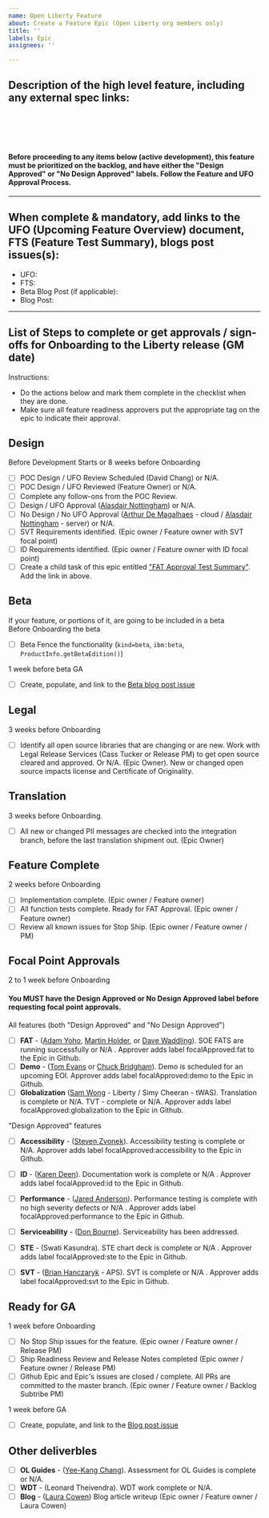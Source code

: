 ```yaml
---
name: Open Liberty Feature
about: Create a Feature Epic (Open Liberty org members only)
title: ''
labels: Epic
assignees: ''

---
```

## Description of the high level feature, including any external spec links:  
<br/><br/><br/>  


##
#### Before proceeding to any items below (active development), this feature must be prioritized on the backlog, and have either the "Design Approved" or "No Design Approved" labels.  Follow the Feature and UFO Approval Process.
- - - - - - - - - - - - - - - - - - - - - - - - - - - - - - - - - - - - -
## When complete & mandatory, add links to the UFO (Upcoming Feature Overview) document, FTS (Feature Test Summary), blogs post issues(s):
- UFO:
- FTS:
- Beta Blog Post (if applicable):
- Blog Post: 

- - - - - - - - - - - - - - - - - - - - - - - - - - - - - - - - - - - - -
## List of Steps to complete or get approvals / sign-offs for Onboarding to the Liberty release (GM date)

Instructions:
- Do the actions below and mark them complete in the checklist when they are done.
- Make sure all feature readiness approvers put the appropriate tag on the epic to indicate their approval.

## **Design**
Before Development Starts or 8 weeks before Onboarding
- [ ] POC Design / UFO Review Scheduled (David Chang) or N/A.
- [ ] POC Design / UFO Reviewed (Feature Owner) or N/A.
- [ ] Complete any follow-ons from the POC Review.
- [ ] Design / UFO Approval ([Alasdair Nottingham](https://github.com/NottyCode)) or N/A.
- [ ] No Design / No UFO Approval ([Arthur De Magalhaes](https://github.com/arthurdm) - cloud / [Alasdair Nottingham](https://github.com/NottyCode) - server) or N/A.
- [ ] SVT Requirements identified. (Epic owner / Feature owner with SVT focal point)
- [ ] ID Requirements identified. (Epic owner / Feature owner with ID focal point)
- [ ] Create a child task of this epic entitled ["FAT Approval Test Summary"](https://github.com/OpenLiberty/open-liberty/blob/integration/.github/ISSUE_TEMPLATE/feature_test_summary.md). Add the link in above.

## **Beta**
If your feature, or portions of it, are going to be included in a beta  
Before Onboarding the beta
- [ ] Beta Fence the functionality (`kind=beta`, `ibm:beta`, `ProductInfo.getBetaEdition()`)  

1 week before beta GA
- [ ] Create, populate, and link to the [Beta blog post issue](https://github.com/OpenLiberty/open-liberty/issues/new?assignees=lauracowen%2C+jakub-pomykala&labels=&template=blog_post_beta.md&title=BETA+BLOG+-+title_of_your_update)

## **Legal**
3 weeks before Onboarding
- [ ] Identify all open source libraries that are changing or are new. Work with Legal Release Services (Cass Tucker or Release PM) to get open source cleared and approved. Or N/A. (Epic Owner).   New or changed open source impacts license and Certificate of Originality.

## **Translation**
3 weeks before Onboarding
- [ ] All new or changed PII messages are checked into the integration branch, before the last translation shipment out. (Epic Owner)

## **Feature Complete**
2 weeks before Onboarding
- [ ] Implementation complete. (Epic owner / Feature owner)
- [ ] All function tests complete. Ready for FAT Approval. (Epic owner / Feature owner)
- [ ] Review all known issues for Stop Ship. (Epic owner / Feature owner / PM)

## **Focal Point Approvals**
2 to 1 week before Onboarding
#### You **MUST** have the Design Approved or No Design Approved label before requesting focal point approvals.

All features (both "Design Approved" and "No Design Approved")
- [ ] **FAT** - ([Adam Yoho](https://github.com/ayoho), [Martin Holder](https://github.com/mhldr), or [Dave Waddling](https://github.com/dave-waddling)). SOE FATS are running successfully or N/A . Approver adds label focalApproved:fat to the Epic in Github.
- [ ] **Demo** - ([Tom Evans](https://github.com/tevans78) or [Chuck Bridgham](https://github.com/cbridgha)). Demo is scheduled for an upcoming EOI. Approver adds label focalApproved:demo to the Epic in Github.
- [ ] **Globalization** ([Sam Wong](https://github.com/samwatibm) - Liberty / Simy Cheeran - tWAS). Translation is complete or N/A. TVT - complete or N/A. Approver adds label focalApproved:globalization to the Epic in Github.

"Design Approved" features
- [ ] **Accessibility** - ([Steven Zvonek](https://github.com/steven1046)). Accessibility testing is complete or N/A. Approver adds label focalApproved:accessibility to the Epic in Github.
- [ ] **ID** - ([Karen Deen](https://github.com/chirp1)). Documentation work is complete or N/A . Approver adds label focalApproved:id to the Epic in Github.
- [ ] **Performance** - ([Jared Anderson](https://github.com/jhanders34)). Performance testing is complete with no high severity defects or N/A . Approver adds label focalApproved:performance to the Epic in Github.
- [ ] **Serviceability** - ([Don Bourne](https://github.com/donbourne)). Serviceability has been addressed.
- [ ] **STE** - (Swati Kasundra). STE chart deck is complete or N/A . Approver adds label focalApproved:ste to the Epic in Github.
- [ ] **SVT** - ([Brian Hanczaryk](https://github.com/hanczaryk) - APS). SVT is complete or N/A . Approver adds label focalApproved:svt to the Epic in Github.


## **Ready for GA**
1 week before Onboarding
- [ ] No Stop Ship issues for the feature. (Epic owner / Feature owner / Release PM)
- [ ] Ship Readiness Review and Release Notes completed (Epic owner / Feature owner / Release PM)
- [ ] Github Epic and Epic's issues are closed / complete. All PRs are committed to the master branch. (Epic owner / Feature owner / Backlog Subtribe PM)

1 week before GA
- [ ] Create, populate, and link to the [Blog post issue](https://github.com/OpenLiberty/open-liberty/issues/new?assignees=lauracowen%2C+jakub-pomykala&labels=&template=blog_post_ga_release.md&title=GA+BLOG+-+title_of_your_update)

## **Other deliverbles**
- [ ] **OL Guides** - ([Yee-Kang Chang](https://github.com/yeekangc)). Assessment for OL Guides is complete or N/A.
- [ ] **WDT** - (Leonard Theivendra). WDT work complete or N/A.
- [ ] **Blog** - ([Laura Cowen](https://github.com/lauracowen)) Blog article writeup (Epic owner / Feature owner / Laura Cowen)
